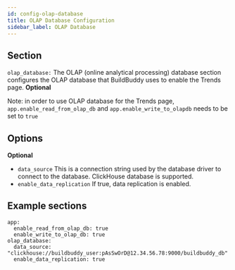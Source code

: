 ```yaml
---
id: config-olap-database
title: OLAP Database Configuration
sidebar_label: OLAP Database
---
```


## Section

`olap_database:` The OLAP (online analytical processing) database section configures the OLAP database that BuildBuddy uses to enable the Trends page. **Optional**

Note: in order to use OLAP database for the Trends page, `app.enable_read_from_olap_db` and
`app.enable_write_to_olapdb` needs to be set to `true`

## Options

**Optional**

- `data_source` This is a connection string used by the database driver to connect to the database. ClickHouse database is supported.
- `enable_data_replication` If true, data replication is enabled.

## Example sections

```
app:
  enable_read_from_olap_db: true
  enable_write_to_olap_db: true
olap_database:
  data_source: "clickhouse://buildbuddy_user:pAsSwOrD@12.34.56.78:9000/buildbuddy_db"
  enable_data_replication: true
```
